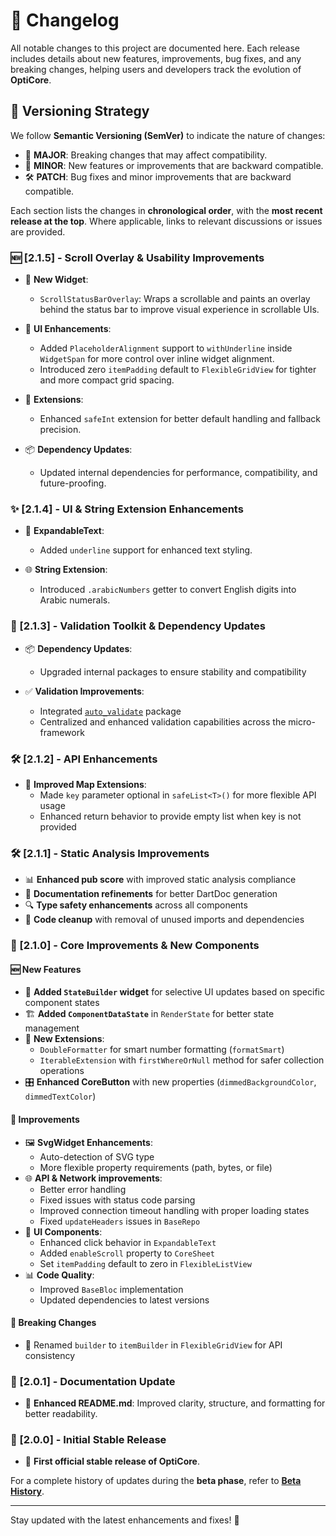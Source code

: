 # 📌 Changelog

All notable changes to this project are documented here. Each release includes details about new features, improvements, bug fixes, and any breaking changes, helping users and developers track the evolution of **OptiCore**.

## 🔄 Versioning Strategy

We follow **Semantic Versioning (SemVer)** to indicate the nature of changes:

- 🚀 **MAJOR**: Breaking changes that may affect compatibility.
- 🌟 **MINOR**: New features or improvements that are backward compatible.
- 🛠 **PATCH**: Bug fixes and minor improvements that are backward compatible.

Each section lists the changes in **chronological order**, with the **most recent release at the top**. Where applicable, links to relevant discussions or issues are provided.

### 🆕 [2.1.5] - Scroll Overlay & Usability Improvements

- 🧩 **New Widget**:
  - `ScrollStatusBarOverlay`: Wraps a scrollable and paints an overlay behind the status bar to improve visual experience in scrollable UIs.

- 🎨 **UI Enhancements**:
  - Added `PlaceholderAlignment` support to `withUnderline` inside `WidgetSpan` for more control over inline widget alignment.
  - Introduced zero `itemPadding` default to `FlexibleGridView` for tighter and more compact grid spacing.

- 🔐 **Extensions**:
  - Enhanced `safeInt` extension for better default handling and fallback precision.

- 📦 **Dependency Updates**:
  - Updated internal dependencies for performance, compatibility, and future-proofing.

### ✨ [2.1.4] - UI & String Extension Enhancements

- 📝 **ExpandableText**:
  - Added `underline` support for enhanced text styling.

- 🌐 **String Extension**:
  - Introduced `.arabicNumbers` getter to convert English digits into Arabic numerals.

### 🔧 [2.1.3] - Validation Toolkit & Dependency Updates

- 📦 **Dependency Updates**:
  - Upgraded internal packages to ensure stability and compatibility

- ✅ **Validation Improvements**:
  - Integrated [`auto_validate`](https://pub.dev/packages/auto_validate) package
  - Centralized and enhanced validation capabilities across the micro-framework

### 🛠 [2.1.2] - API Enhancements

- 🧰 **Improved Map Extensions**:
  - Made `key` parameter optional in `safeList<T>()` for more flexible API usage
  - Enhanced return behavior to provide empty list when key is not provided

### 🛠 [2.1.1] - Static Analysis Improvements

- 📊 **Enhanced pub score** with improved static analysis compliance
- 📝 **Documentation refinements** for better DartDoc generation
- 🔍 **Type safety enhancements** across all components
- 🧹 **Code cleanup** with removal of unused imports and dependencies

### 🌟 [2.1.0] - Core Improvements & New Components

#### 🆕 New Features
- 🧩 **Added `StateBuilder` widget** for selective UI updates based on specific component states
- 🏗️ **Added `ComponentDataState`** in `RenderState` for better state management
- 🧰 **New Extensions**:
  - `DoubleFormatter` for smart number formatting (`formatSmart`)
  - `IterableExtension` with `firstWhereOrNull` method for safer collection operations
- 🎛️ **Enhanced CoreButton** with new properties (`dimmedBackgroundColor`, `dimmedTextColor`)

#### 🔄 Improvements
- 🖼️ **SvgWidget Enhancements**:
  - Auto-detection of SVG type
  - More flexible property requirements (path, bytes, or file)
- 🌐 **API & Network improvements**:
  - Better error handling
  - Fixed issues with status code parsing
  - Improved connection timeout handling with proper loading states
  - Fixed `updateHeaders` issues in `BaseRepo`
- 📱 **UI Components**:
  - Enhanced click behavior in `ExpandableText`
  - Added `enableScroll` property to `CoreSheet`
  - Set `itemPadding` default to zero in `FlexibleListView`
- 📊 **Code Quality**:
  - Improved `BaseBloc` implementation
  - Updated dependencies to latest versions

#### 🛑 Breaking Changes
- 🔄 Renamed `builder` to `itemBuilder` in `FlexibleGridView` for API consistency

### 📝 [2.0.1] - Documentation Update

- 📖 **Enhanced README.md**: Improved clarity, structure, and formatting for better readability.

### 🔹 [2.0.0] - Initial Stable Release

- 🎉 **First official stable release of OptiCore**.

For a complete history of updates during the **beta phase**, refer to **[Beta History](https://github.com/dev-mahmoud-elshenawy/opticore/blob/main/CHANGELOG-BETA.md)**.

---
Stay updated with the latest enhancements and fixes! 🚀
